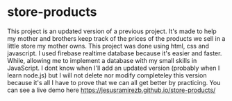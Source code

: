 # store-products
This project is an updated version of a previous project. It's made to help my mother and brothers keep track of the prices of the products we sell in a little store my mother owns.
This project was done using html, css and javascript. I used firebase realtime database because it's easier and faster. While, allowing me to implement a database with my small skills in JavaScript. I dont know when I'll add an updated version (probably when I learn node.js) but I will not delete nor modify completeley this version because it's all I have to prove that we can all get better by practicing.
You can see a live demo here https://jesusramirezb.github.io/store-products/
